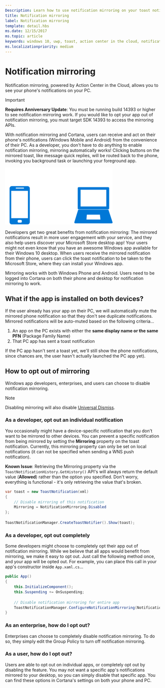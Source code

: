 ```yaml
---
Description: Learn how to use notification mirroring on your toast notifications.
title: Notification mirroring
label: Notification mirroring
template: detail.hbs
ms.date: 12/15/2017
ms.topic: article
keywords: windows 10, uwp, toast, action center in the cloud, notification mirroring, notification, cross device
ms.localizationpriority: medium
---
```

# Notification mirroring

Notification mirroring, powered by Action Center in the Cloud, allows you to see your phone's notifications on your PC.

> [!IMPORTANT]
> **Requires Anniversary Update**: You must be running build 14393 or higher to see notification mirroring work. If you would like to opt your app out of notification mirroring, you must target SDK 14393 to access the mirroring APIs.

With notification mirroring and Cortana, users can receive and act on their phone's notifications (Windows Mobile and Android) from the convenience of their PC. As a developer, you don't have to do anything to enable notification mirroring, mirroring automatically works! Clicking buttons on the mirrored toast, like message quick replies, will be routed back to the phone, invoking you background task or launching your foreground app.

<img alt="Notification mirroring diagram" src="images/toast-mirroring.gif" width="350"/>

Developers get two great benefits from notification mirroring: The mirrored notifications result in more user engagement with your service, and they also help users discover your Microsoft Store desktop app! Your users might not even know that you have an awesome Windows app available for their Windows 10 desktop. When users receive the mirrored notification from their phone, users can click the toast notification to be taken to the Microsoft Store, where they can install your Windows app.

Mirroring works with both Windows Phone and Android. Users need to be logged into Cortana on both their phone and desktop for notification mirroring to work.


## What if the app is installed on both devices?

If the user already has your app on their PC, we will automatically mute the mirrored phone notification so that they don't see duplicate notifications. Mirrored notifications will be auto-muted based on the following criteria...

1. An app on the PC exists with either the **same display name or the same PFN** (Package Family Name)
2. That PC app has sent a toast notification

If the PC app hasn't sent a toast yet, we'll still show the phone notifications, since chances are, the user hasn't actually launched the PC app yet).


## How to opt out of mirroring

Windows app developers, enterprises, and users can choose to disable notification mirroring.

> [!NOTE]
> Disabling mirroring will also disable [Universal Dismiss](universal-dismiss.md).


### As a developer, opt out an individual notification

You occasionally might have a device-specific notification that you don't want to be mirrored to other devices. You can prevent a specific notification from being mirrored by setting the **Mirroring** property on the toast notification. Currently, this mirroring property can only be set on local notifications (it can not be specified when sending a WNS push notification).

**Known Issue**: Retrieving the Mirroring property via the `ToastNotificationHistory.GetHistory()` API's will always return the default value (**Allowed**) rather than the option you specified. Don't worry, everything is functional - it's only retrieving the value that's broken.

```csharp
var toast = new ToastNotification(xml)
{
    // Disable mirroring of this notification
    Mirroring = NotificationMirroring.Disabled
};
  
ToastNotificationManager.CreateToastNotifier().Show(toast);
```


### As a developer, opt out completely

Some developers might choose to completely opt their app out of notification mirroring. While we believe that all apps would benefit from mirroring, we make it easy to opt out. Just call the following method once, and your app will be opted out. For example, you can place this call in your app's constructor inside `App.xaml.cs`...

```csharp
public App()
{
    this.InitializeComponent();
    this.Suspending += OnSuspending;
 
    // Disable notification mirroring for entire app
    ToastNotificationManager.ConfigureNotificationMirroring(NotificationMirroring.Disabled);
}
```


### As an enterprise, how do I opt out?

Enterprises can choose to completely disable notification mirroring. To do so, they simply edit the Group Policy to turn off notification mirroring.


### As a user, how do I opt out?

Users are able to opt out on individual apps, or completely opt out by disabling the feature. You may not want a specific app's notifications mirrored to your desktop, so you can simply disable that specific app. You can find these options in Cortana's settings on both your phone and PC.
